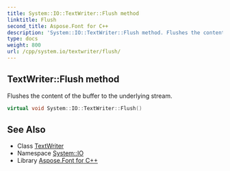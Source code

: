 ```yaml
---
title: System::IO::TextWriter::Flush method
linktitle: Flush
second_title: Aspose.Font for C++
description: 'System::IO::TextWriter::Flush method. Flushes the content of the buffer to the underlying stream in C++.'
type: docs
weight: 800
url: /cpp/system.io/textwriter/flush/
---
```

## TextWriter::Flush method


Flushes the content of the buffer to the underlying stream.

```cpp
virtual void System::IO::TextWriter::Flush()
```

## See Also

* Class [TextWriter](../)
* Namespace [System::IO](../../)
* Library [Aspose.Font for C++](../../../)
